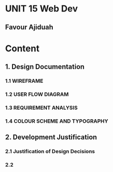 # UNIT 15 Web Dev
## Favour Ajiduah

# Content
## 1. Design Documentation
### 1.1 WIREFRAME
### 1.2 USER FLOW DIAGRAM
### 1.3 REQUIREMENT ANALYSIS
### 1.4 COLOUR SCHEME AND TYPOGRAPHY

## 2. Development Justification
### 2.1 Justification of Design Decisions
### 2.2 
